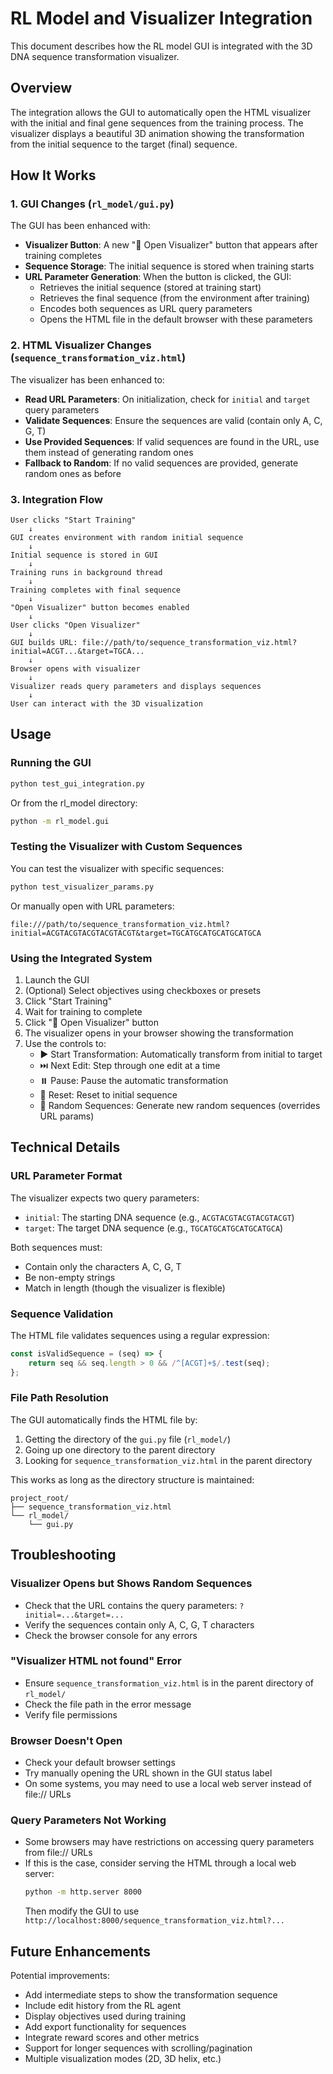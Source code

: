 # RL Model and Visualizer Integration

This document describes how the RL model GUI is integrated with the 3D DNA sequence transformation visualizer.

## Overview

The integration allows the GUI to automatically open the HTML visualizer with the initial and final gene sequences from the training process. The visualizer displays a beautiful 3D animation showing the transformation from the initial sequence to the target (final) sequence.

## How It Works

### 1. GUI Changes (`rl_model/gui.py`)

The GUI has been enhanced with:

- **Visualizer Button**: A new "🧬 Open Visualizer" button that appears after training completes
- **Sequence Storage**: The initial sequence is stored when training starts
- **URL Parameter Generation**: When the button is clicked, the GUI:
  - Retrieves the initial sequence (stored at training start)
  - Retrieves the final sequence (from the environment after training)
  - Encodes both sequences as URL query parameters
  - Opens the HTML file in the default browser with these parameters

### 2. HTML Visualizer Changes (`sequence_transformation_viz.html`)

The visualizer has been enhanced to:

- **Read URL Parameters**: On initialization, check for `initial` and `target` query parameters
- **Validate Sequences**: Ensure the sequences are valid (contain only A, C, G, T)
- **Use Provided Sequences**: If valid sequences are found in the URL, use them instead of generating random ones
- **Fallback to Random**: If no valid sequences are provided, generate random ones as before

### 3. Integration Flow

```
User clicks "Start Training"
    ↓
GUI creates environment with random initial sequence
    ↓
Initial sequence is stored in GUI
    ↓
Training runs in background thread
    ↓
Training completes with final sequence
    ↓
"Open Visualizer" button becomes enabled
    ↓
User clicks "Open Visualizer"
    ↓
GUI builds URL: file://path/to/sequence_transformation_viz.html?initial=ACGT...&target=TGCA...
    ↓
Browser opens with visualizer
    ↓
Visualizer reads query parameters and displays sequences
    ↓
User can interact with the 3D visualization
```

## Usage

### Running the GUI

```bash
python test_gui_integration.py
```

Or from the rl_model directory:

```bash
python -m rl_model.gui
```

### Testing the Visualizer with Custom Sequences

You can test the visualizer with specific sequences:

```bash
python test_visualizer_params.py
```

Or manually open with URL parameters:
```
file:///path/to/sequence_transformation_viz.html?initial=ACGTACGTACGTACGTACGT&target=TGCATGCATGCATGCATGCA
```

### Using the Integrated System

1. Launch the GUI
2. (Optional) Select objectives using checkboxes or presets
3. Click "Start Training"
4. Wait for training to complete
5. Click "🧬 Open Visualizer" button
6. The visualizer opens in your browser showing the transformation
7. Use the controls to:
   - ▶️ Start Transformation: Automatically transform from initial to target
   - ⏭️ Next Edit: Step through one edit at a time
   - ⏸️ Pause: Pause the automatic transformation
   - 🔄 Reset: Reset to initial sequence
   - 🎲 Random Sequences: Generate new random sequences (overrides URL params)

## Technical Details

### URL Parameter Format

The visualizer expects two query parameters:
- `initial`: The starting DNA sequence (e.g., `ACGTACGTACGTACGTACGT`)
- `target`: The target DNA sequence (e.g., `TGCATGCATGCATGCATGCA`)

Both sequences must:
- Contain only the characters A, C, G, T
- Be non-empty strings
- Match in length (though the visualizer is flexible)

### Sequence Validation

The HTML file validates sequences using a regular expression:
```javascript
const isValidSequence = (seq) => {
    return seq && seq.length > 0 && /^[ACGT]+$/.test(seq);
};
```

### File Path Resolution

The GUI automatically finds the HTML file by:
1. Getting the directory of the `gui.py` file (`rl_model/`)
2. Going up one directory to the parent directory
3. Looking for `sequence_transformation_viz.html` in the parent directory

This works as long as the directory structure is maintained:
```
project_root/
├── sequence_transformation_viz.html
└── rl_model/
    └── gui.py
```

## Troubleshooting

### Visualizer Opens but Shows Random Sequences

- Check that the URL contains the query parameters: `?initial=...&target=...`
- Verify the sequences contain only A, C, G, T characters
- Check the browser console for any errors

### "Visualizer HTML not found" Error

- Ensure `sequence_transformation_viz.html` is in the parent directory of `rl_model/`
- Check the file path in the error message
- Verify file permissions

### Browser Doesn't Open

- Check your default browser settings
- Try manually opening the URL shown in the GUI status label
- On some systems, you may need to use a local web server instead of file:// URLs

### Query Parameters Not Working

- Some browsers may have restrictions on accessing query parameters from file:// URLs
- If this is the case, consider serving the HTML through a local web server:
  ```bash
  python -m http.server 8000
  ```
  Then modify the GUI to use `http://localhost:8000/sequence_transformation_viz.html?...`

## Future Enhancements

Potential improvements:
- Add intermediate steps to show the transformation sequence
- Include edit history from the RL agent
- Display objectives used during training
- Add export functionality for sequences
- Integrate reward scores and other metrics
- Support for longer sequences with scrolling/pagination
- Multiple visualization modes (2D, 3D helix, etc.)
